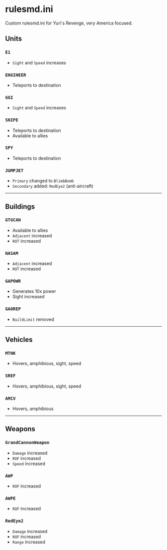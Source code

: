 # rulesmd.ini
Custom rulesmd.ini for Yuri's Revenge, very America focused.

## Units
### `E1`
- `Sight` and `Speed` increases
### `ENGINEER`
- Teleports to destination
### `GGI`
- `Sight` and `Speed` increases
### `SNIPE`
- Teleports to destination
- Available to allies
### `SPY`
- Teleports to destination
### `JUMPJET`
- `Primary` changed to `BlimbBomb`
- `Secondary` added: `RedEye2` (anti-aircraft)

***

## Buildings
### `GTGCAN`
- Available to allies
- `Adjacent` increased
- `ROT` increased
### `NASAM`
- `Adjacent` increased
- `ROT` increased
### `GAPOWR`
- Generates 10x power
- Sight increased
### `GAOREP`
- `BuildLimit` removed

***
## Vehicles
### `MTNK`
- Hovers, amphibious, sight, speed
### `SREF`
- Hovers, amphibious, sight, speed
### `AMCV`
- Hovers, amphibious

***
## Weapons
### `GrandCannonWeapon`
- `Damage` increased
- `ROF` increased
- `Speed` increased
### `AWP`
- `ROF` increased
### `AWPE`
- `ROF` increased
### `RedEye2`
- `Damage` increased
- `ROF` increased
- `Range` increased
